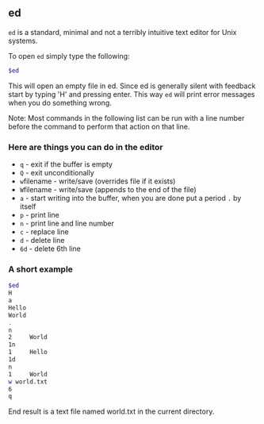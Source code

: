 ---
---

ed
-------

`ed` is a standard, minimal and not a terribly intuitive text editor for Unix systems. 

To open `ed` simply type the following:

~~~ bash
$ed
~~~

<!--more-->
This will open an empty file in ed. 
Since ed is generally silent with feedback start by typing 'H' and pressing enter. This way `ed` will print error messages when you do something wrong.

Note: Most commands in the following list can be run with a line number before the command to perform that action on that line.

### Here are things you can do in the editor 
- `q` - exit if the buffer is empty
- `Q` - exit unconditionally 
- `w`filename - write/save (overrides file if it exists) 
- `W`filename - write/save (appends to the end of the file) 
- `a` - start writing into the buffer, when you are done put a period `.` by itself
- `p` - print line
- `n` - print line and line number
- `c` - replace line
- `d` - delete line
- `6d` - delete 6th line

### A short example 
~~~ bash
$ed
H
a
Hello
World
.
n
2     World
1n
1     Hello
1d
n
1     World
w world.txt
6
q
~~~

End result is a text file named world.txt in the current directory. 
